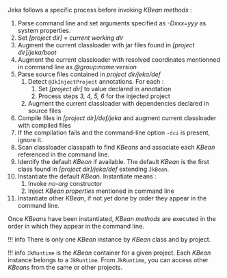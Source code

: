 Jeka follows a specific process before invoking _KBean methods_ :

1. Parse command line and set arguments specified as *-Dxxx=yyy* as system properties.
2. Set _[project dir]_ = _current working dir_
3. Augment the current classloader with jar files found in _[project dir]/jeka/boot_ 
4. Augment the current classloader with resolved coordinates mentionned in command line as *@group:name:version*
5. Parse source files contained in _project dir/jeka/def_
      1. Detect `@JkInjectProject` annotations. For each : 
         1. Set _[project dir]_ to value declared in annotation
         2. Process steps _3, 4, 5, 6_ for the injected project
      2. Augment the current classloader with dependencies declared in source files
6. Compile files in _[project dir]/def/jeka_ and augment current classloader with compiled files
7. If the compilation fails and the command-line option `-dci` is present, ignore it.
8. Scan classloader classpath to find _KBeans_ and associate each _KBean_ referenced in the
   command line.
8. Identify the default _KBean_ if available. The default _KBean_ is the first class found 
   in _[project dir]/jeka/def_ extending `JkBean`.
9. Instantiate the default _KBean_. Instantiate means :
      1. Invoke _no-arg_ constructor
      2. Inject _KBean properties_ mentioned in command line
10. Instantiate other _KBean_, if not yet done by order they appear in the command line.

Once _KBeans_ have been instantiated, _KBean methods_ are executed in the order in which they appear
in the command line.

!!! info
    There is only one _KBean_ instance by _KBean_ class and by project.

!!! info
    `JkRuntime` is the _KBean_ container for a given project. Each _KBean_ instance 
     belongs to a `JkRuntime`. From `JkRuntime`, you can access other _KBeans_ 
     from the same or other projects.
